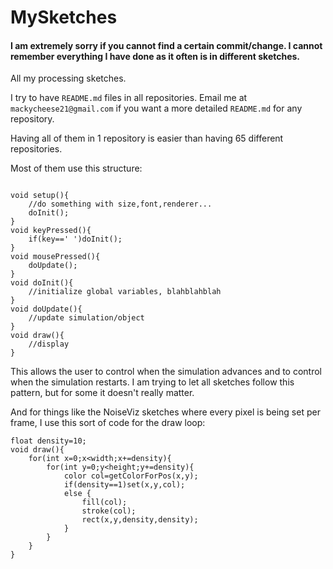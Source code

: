 # MySketches

#### I am extremely sorry if you cannot find a certain commit/change.  I cannot remember everything I have done as it often is in different sketches.

All my processing sketches.

I try to have `README.md` files in all repositories.
Email me at `mackycheese21@gmail.com` if you want a more detailed `README.md`
for any repository.

Having all of them in 1 repository is easier than having 65 different repositories.

Most of them use this structure:

```processing

void setup(){
    //do something with size,font,renderer...
    doInit();
}
void keyPressed(){
    if(key==' ')doInit();
}
void mousePressed(){
    doUpdate();
}
void doInit(){
    //initialize global variables, blahblahblah
}
void doUpdate(){
    //update simulation/object
}
void draw(){
    //display
}

```
This allows the user to control when the simulation advances and to control when the simulation restarts.
I am trying to let all sketches follow this pattern, but for some it doesn't really matter.

And for things like the NoiseViz sketches where every pixel is being set per frame, I use this sort of code for the draw loop:
```processing
float density=10;
void draw(){
    for(int x=0;x<width;x+=density){
        for(int y=0;y<height;y+=density){
            color col=getColorForPos(x,y);
            if(density==1)set(x,y,col);
            else {
                fill(col);
                stroke(col);
                rect(x,y,density,density);
            }
        }
    }
}
```
